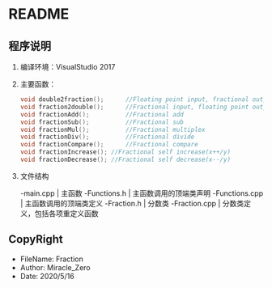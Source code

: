 # README

## 程序说明

1. 编译环境：VisualStudio 2017

2. 主要函数：
	```c++
   void double2fraction();		//Floating point input, fractional output
   void fraction2double();		//Fractional input, floating point output
   void fractionAdd();			//Fractional add
   void fractionSub();			//Fractional sub
   void fractionMul();			//Fractional multiplex
   void fractionDiv();			//Fractional divide
   void fractionCompare();		//Fractional compare
   void fractionIncrease();	//Fractional self increase(x++/y)
   void fractionDecrease();	//Fractional self decrease(x--/y)
   ```

3. 文件结构

   -main.cpp										|	主函数
   				-Functions.h					|	主函数调用的顶端类声明
   				-Functions.cpp				|	主函数调用的顶端类定义
   							-Fraction.h			|	分数类
   							-Fraction.cpp		|	分数类定义，包括各项重定义函数

## CopyRight

* FileName:		Fraction
* Author:		Miracle_Zero
* Date:		2020/5/16

   

   